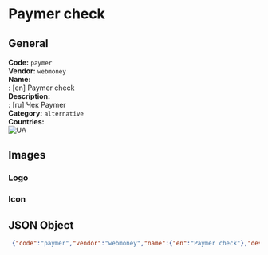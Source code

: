 # Paymer check 
## General 
**Code:** `paymer`  
**Vendor:** `webmoney`  
**Name:**  
:	[en] Paymer check  
**Description:**  
: [ru] Чек Paymer  
**Category:** `alternative`  
**Countries:**  
![UA](https://cdnjs.cloudflare.com/ajax/libs/flag-icon-css/3.3.0/flags/4x3/UA.svg#w24)  
 
## Images 
### Logo 
### Icon 
## JSON Object 
```json
 {"code":"paymer","vendor":"webmoney","name":{"en":"Paymer check"},"description":{"ru":"\u0427\u0435\u043a Paymer"},"countries":["UA"],"category":"alternative"}```  
